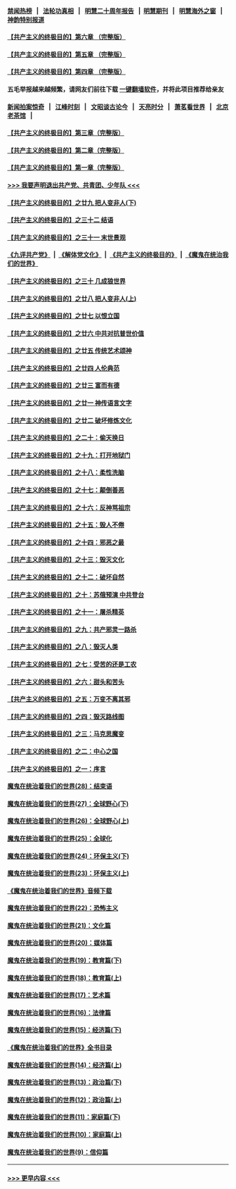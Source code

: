 #### [禁闻热榜](热点新闻.md?=0)  &nbsp;&nbsp;|&nbsp;&nbsp; [法轮功真相](https://github.com/gfw-breaker/truth/blob/master/README.md?=0) &nbsp;&nbsp;|&nbsp;&nbsp; [明慧二十周年报告](https://github.com/gfw-breaker/mh-reports/blob/master/README.md?=0) &nbsp;&nbsp;|&nbsp;&nbsp;[明慧期刊](https://github.com/gfw-breaker/mh-qikan) &nbsp;&nbsp;|&nbsp;&nbsp; [明慧海外之窗](https://github.com/gfw-breaker/mh-news/blob/master/README.md?=0) &nbsp;&nbsp;|&nbsp;&nbsp; [神韵特别报道](https://github.com/gfw-breaker/mh-news/blob/master/shenyun.md?=0)
#### [【共产主义的终极目的】第六章 （完整版）](../pages/nsc422/n11428913.md?t=02241831) 
#### [【共产主义的终极目的】第五章 （完整版）](../pages/nsc422/n11428912.md?t=02241831) 
#### [【共产主义的终极目的】第四章 （完整版）](../pages/nsc422/n11428907.md?t=02241831) 
#### 五毛举报越来越频繁，请网友们前往下载 [一键翻墙软件](https://github.com/gfw-breaker/ssr-accounts)，并将此项目推荐给亲友
#### [新闻拍案惊奇](https://github.com/gfw-breaker/banned-news/blob/master/pages/link4.md) &nbsp;&nbsp;|&nbsp;&nbsp; [江峰时刻](https://github.com/gfw-breaker/banned-news/blob/master/pages/link4.md) &nbsp;&nbsp;|&nbsp;&nbsp; [文昭谈古论今](https://github.com/gfw-breaker/banned-news/blob/master/pages/link4.md) &nbsp;&nbsp;|&nbsp;&nbsp; [天亮时分](https://github.com/gfw-breaker/banned-news/blob/master/pages/link4.md) &nbsp;&nbsp;|&nbsp;&nbsp; [萧茗看世界](https://github.com/gfw-breaker/banned-news/blob/master/pages/link4.md) &nbsp;&nbsp;|&nbsp;&nbsp; [北京老茶馆](https://github.com/gfw-breaker/banned-news/blob/master/pages/link4.md) &nbsp;&nbsp;|&nbsp;&nbsp; 
#### [【共产主义的终极目的】第三章（完整版）](../pages/nsc422/n11428848.md?t=02241831) 
#### [【共产主义的终极目的】第二章（完整版）](../pages/nsc422/n11428831.md?t=02241831) 
#### [【共产主义的终极目的】第一章（完整版）](../pages/nsc422/n11417651.md?t=02241831) 
#### [>>> 我要声明退出共产党、共青团、少年队 <<<](https://github.com/begood0513/goodnews/blob/master/quit/letter.md) 
#### [【共产主义的终极目的】之廿九 把人变非人(下)](../pages/nsc422/n11344140.md?t=02241831) 
#### [【共产主义的终极目的】之三十二 结语](../pages/nsc422/n11360535.md?t=02241831) 
#### [【共产主义的终极目的】之三十一 末世景观](../pages/nsc422/n11351129.md?t=02241831) 
#### [《九评共产党》](https://github.com/begood0513/9ping.md/blob/master/README.md) &nbsp;|&nbsp; [《解体党文化》](../../../../jtdwh.md/blob/master/README.md)  &nbsp;|&nbsp; [《共产主义的终极目的》](../../../../gczydzjmd.md/blob/master/README.md) &nbsp;|&nbsp; [《魔鬼在统治我们的世界》](../../../../mgztzwmdsj.md/blob/master/README.md) 
#### [【共产主义的终极目的】之三十 几成狼世界](../pages/nsc422/n11348280.md?t=02241831) 
#### [【共产主义的终极目的】之廿八 把人变非人(上)](../pages/nsc422/n11340492.md?t=02241831) 
#### [【共产主义的终极目的】之廿七 以恨立国](../pages/nsc422/n11336944.md?t=02241831) 
#### [【共产主义的终极目的】之廿六 中共对抗普世价值](../pages/nsc422/n11324785.md?t=02241831) 
#### [【共产主义的终极目的】之廿五 传统艺术颂神](../pages/nsc422/n11296396.md?t=02241831) 
#### [【共产主义的终极目的】之廿四 人伦典范](../pages/nsc422/n11296397.md?t=02241831) 
#### [【共产主义的终极目的】之廿三 富而有德](../pages/nsc422/n11283598.md?t=02241831) 
#### [【共产主义的终极目的】之廿一 神传语言文字](../pages/nsc422/n11263265.md?t=02241831) 
#### [【共产主义的终极目的】之廿二 破坏修炼文化](../pages/nsc422/n11245728.md?t=02241831) 
#### [【共产主义的终极目的】之二十：偷天换日](../pages/nsc422/n11238846.md?t=02241831) 
#### [【共产主义的终极目的】之十九：打开地狱门](../pages/nsc422/n11206376.md?t=02241831) 
#### [【共产主义的终极目的】之十八：柔性洗脑](../pages/nsc422/n11199994.md?t=02241831) 
#### [【共产主义的终极目的】之十七：颠倒善恶](../pages/nsc422/n11179782.md?t=02241831) 
#### [【共产主义的终极目的】之十六：反神骂祖宗](../pages/nsc422/n11166798.md?t=02241831) 
#### [【共产主义的终极目的】之十五：毁人不倦](../pages/nsc422/n11166792.md?t=02241831) 
#### [【共产主义的终极目的】之十四：邪恶之最](../pages/nsc422/n11150249.md?t=02241831) 
#### [【共产主义的终极目的】之十三：毁灭文化](../pages/nsc422/n11135227.md?t=02241831) 
#### [【共产主义的终极目的】之十二：破坏自然](../pages/nsc422/n11135214.md?t=02241831) 
#### [【共产主义的终极目的】之十：苏俄预演 中共登台](../pages/nsc422/n11118424.md?t=02241831) 
#### [【共产主义的终极目的】之十一：屠杀精英](../pages/nsc422/n11118442.md?t=02241831) 
#### [【共产主义的终极目的】之九：共产邪灵一路杀](../pages/nsc422/n11114139.md?t=02241831) 
#### [【共产主义的终极目的】之八：毁灭人类](../pages/nsc422/n11108503.md?t=02241831) 
#### [【共产主义的终极目的】之七：受苦的还是工农](../pages/nsc422/n11101809.md?t=02241831) 
#### [【共产主义的终极目的】之六：甜头和苦头](../pages/nsc422/n11096971.md?t=02241831) 
#### [【共产主义的终极目的】之五：万变不离其邪](../pages/nsc422/n11091285.md?t=02241831) 
#### [【共产主义的终极目的】之四：毁灭路线图](../pages/nsc422/n11086284.md?t=02241831) 
#### [【共产主义的终极目的】之三：马克思魔变](../pages/nsc422/n11061941.md?t=02241831) 
#### [【共产主义的终极目的】之二：中心之国](../pages/nsc422/n11047728.md?t=02241831) 
#### [【共产主义的终极目的】之一：序言](../pages/nsc422/n11086077.md?t=02241831) 
#### [魔鬼在统治着我们的世界(28)：结束语](../pages/nsc422/n10936246.md?t=02241831) 
#### [魔鬼在统治着我们的世界(27)：全球野心(下)](../pages/nsc422/n10928319.md?t=02241831) 
#### [魔鬼在统治着我们的世界(26)：全球野心(上)](../pages/nsc422/n10900318.md?t=02241831) 
#### [魔鬼在统治着我们的世界(25)：全球化](../pages/nsc422/n10788205.md?t=02241831) 
#### [魔鬼在统治着我们的世界(24)：环保主义(下)](../pages/nsc422/n10695307.md?t=02241831) 
#### [魔鬼在统治着我们的世界(23)：环保主义(上)](../pages/nsc422/n10688613.md?t=02241831) 
#### [《魔鬼在统治着我们的世界》音频下载](../pages/nsc422/n10635553.md?t=02241831) 
#### [魔鬼在统治着我们的世界(22)：恐怖主义](../pages/nsc422/n10614727.md?t=02241831) 
#### [魔鬼在统治着我们的世界(21)：文化篇](../pages/nsc422/n10597706.md?t=02241831) 
#### [魔鬼在统治着我们的世界(20)：媒体篇](../pages/nsc422/n10586579.md?t=02241831) 
#### [魔鬼在统治着我们的世界(19)：教育篇(下)](../pages/nsc422/n10564808.md?t=02241831) 
#### [魔鬼在统治着我们的世界(18)：教育篇(上)](../pages/nsc422/n10526970.md?t=02241831) 
#### [魔鬼在统治着我们的世界(17)：艺术篇](../pages/nsc422/n10499093.md?t=02241831) 
#### [魔鬼在统治着我们的世界(16)：法律篇](../pages/nsc422/n10485969.md?t=02241831) 
#### [魔鬼在统治着我们的世界(15)：经济篇(下)](../pages/nsc422/n10469975.md?t=02241831) 
#### [《魔鬼在统治着我们的世界》全书目录](../pages/nsc422/n10464261.md?t=02241831) 
#### [魔鬼在统治着我们的世界(14)：经济篇(上)](../pages/nsc422/n10457370.md?t=02241831) 
#### [魔鬼在统治着我们的世界(13)：政治篇(下)](../pages/nsc422/n10448270.md?t=02241831) 
#### [魔鬼在统治着我们的世界(12)：政治篇(上)](../pages/nsc422/n10444576.md?t=02241831) 
#### [魔鬼在统治着我们的世界(11)：家庭篇(下)](../pages/nsc422/n10440961.md?t=02241831) 
#### [魔鬼在统治着我们的世界(10)：家庭篇(上)](../pages/nsc422/n10435448.md?t=02241831) 
#### [魔鬼在统治着我们的世界(9)：信仰篇](../pages/nsc422/n10432159.md?t=02241831) 

----
#### [ >>> 更早内容 <<< ](../indexes/nsc422-earlier.md)

